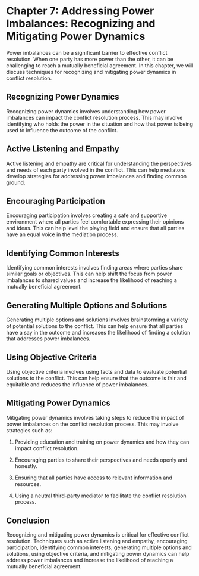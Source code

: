 Chapter 7: Addressing Power Imbalances: Recognizing and Mitigating Power Dynamics
=================================================================================

Power imbalances can be a significant barrier to effective conflict resolution. When one party has more power than the other, it can be challenging to reach a mutually beneficial agreement. In this chapter, we will discuss techniques for recognizing and mitigating power dynamics in conflict resolution.

Recognizing Power Dynamics
--------------------------

Recognizing power dynamics involves understanding how power imbalances can impact the conflict resolution process. This may involve identifying who holds the power in the situation and how that power is being used to influence the outcome of the conflict.

Active Listening and Empathy
----------------------------

Active listening and empathy are critical for understanding the perspectives and needs of each party involved in the conflict. This can help mediators develop strategies for addressing power imbalances and finding common ground.

Encouraging Participation
-------------------------

Encouraging participation involves creating a safe and supportive environment where all parties feel comfortable expressing their opinions and ideas. This can help level the playing field and ensure that all parties have an equal voice in the mediation process.

Identifying Common Interests
----------------------------

Identifying common interests involves finding areas where parties share similar goals or objectives. This can help shift the focus from power imbalances to shared values and increase the likelihood of reaching a mutually beneficial agreement.

Generating Multiple Options and Solutions
-----------------------------------------

Generating multiple options and solutions involves brainstorming a variety of potential solutions to the conflict. This can help ensure that all parties have a say in the outcome and increases the likelihood of finding a solution that addresses power imbalances.

Using Objective Criteria
------------------------

Using objective criteria involves using facts and data to evaluate potential solutions to the conflict. This can help ensure that the outcome is fair and equitable and reduces the influence of power imbalances.

Mitigating Power Dynamics
-------------------------

Mitigating power dynamics involves taking steps to reduce the impact of power imbalances on the conflict resolution process. This may involve strategies such as:

1. Providing education and training on power dynamics and how they can impact conflict resolution.

2. Encouraging parties to share their perspectives and needs openly and honestly.

3. Ensuring that all parties have access to relevant information and resources.

4. Using a neutral third-party mediator to facilitate the conflict resolution process.

Conclusion
----------

Recognizing and mitigating power dynamics is critical for effective conflict resolution. Techniques such as active listening and empathy, encouraging participation, identifying common interests, generating multiple options and solutions, using objective criteria, and mitigating power dynamics can help address power imbalances and increase the likelihood of reaching a mutually beneficial agreement.
